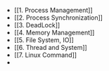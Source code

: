 - [[1. Process Management]]
- [[2. Process Synchronization]]
- [[3. DeadLock]]
- [[4. Memory Management]]
- [[5. File System, IO]]
- [[6. Thread and System]]
- [[7. Linux Command]]
- 